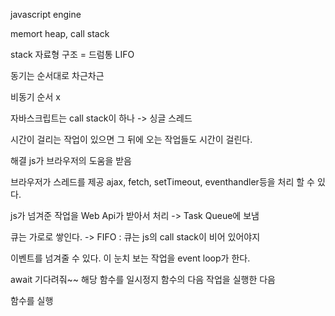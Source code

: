 javascript engine

memort heap, call stack

stack 자료형 구조 = 드럼통
LIFO

동기는 순서대로 차근차근

비동기  순서 x

자바스크립트는 call stack이 하나 -> 싱글 스레드

시간이 걸리는 작업이 있으면 그 뒤에 오는 작업들도 시간이 걸린다.

해결
js가 브라우저의 도움을 받음

브라우저가 스레드를 제공
ajax, fetch, setTimeout, eventhandler등을 처리 할 수 있다.

js가 넘겨준 작업을 Web Api가 받아서 처리 -> Task Queue에 보냄

큐는 가로로 쌓인다. -> FIFO : 큐는 js의 call stack이 비어 있어야지 

이벤트를 넘겨줄 수 있다. 이 눈치 보는 작업을 event loop가 한다.

await 기다려줘~~ 해당 함수를 일시정지 함수의 다음 작업을 실행한 다음

함수를 실행


